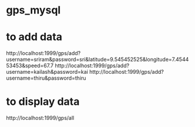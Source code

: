 # gps_mysql

# to add data
http://localhost:1999/gps/add?username=sriram&password=sri&latitude=9.545452525&longitude=7.454453453&speed=67.7
http://localhost:1999/gps/add?username=kailash&password=kai
http://localhost:1999/gps/add?username=thiru&password=thiru

# to display data
http://localhost:1999/gps/all
